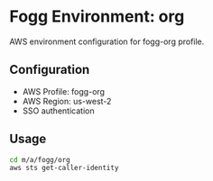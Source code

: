 # Fogg Environment: org

AWS environment configuration for fogg-org profile.

## Configuration

- AWS Profile: fogg-org
- AWS Region: us-west-2
- SSO authentication

## Usage

```bash
cd m/a/fogg/org
aws sts get-caller-identity
```

